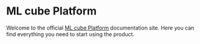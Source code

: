 # ML cube Platform

Welcome to the official [ML cube Platform] documentation site.
Here you can find everything you need to start using the product.

[ML cube Platform]: https://mlcube.com/platform
